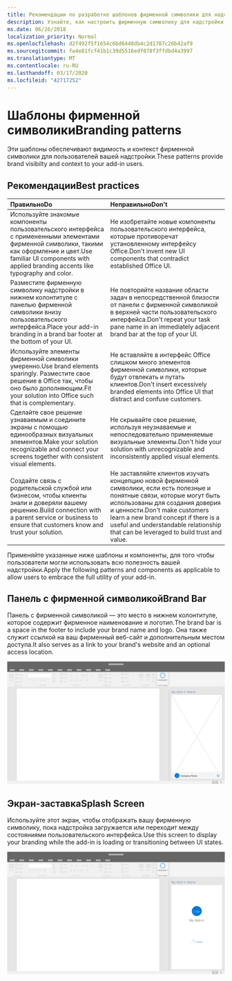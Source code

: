 ```yaml
---
title: Рекомендации по разработке шаблонов фирменной символики для надстроек Office
description: Узнайте, как настроить фирменную символику для надстройки Office, чтобы обеспечить совместимость с визуальным дизайном Office.
ms.date: 06/26/2018
localization_priority: Normal
ms.openlocfilehash: d2f492f5f1654c6bd6448db4c2d1707c26b42af9
ms.sourcegitcommit: fa4e81fcf41b1c39d5516edf078f3ffdbd4a3997
ms.translationtype: MT
ms.contentlocale: ru-RU
ms.lasthandoff: 03/17/2020
ms.locfileid: "42717252"
---
```

# <a name="branding-patterns"></a><span data-ttu-id="7a5ec-103">Шаблоны фирменной символики</span><span class="sxs-lookup"><span data-stu-id="7a5ec-103">Branding patterns</span></span>

<span data-ttu-id="7a5ec-104">Эти шаблоны обеспечивают видимость и контекст фирменной символики для пользователей вашей надстройки.</span><span class="sxs-lookup"><span data-stu-id="7a5ec-104">These patterns provide brand visibilty and context to your add-in users.</span></span> 

## <a name="best-practices"></a><span data-ttu-id="7a5ec-105">Рекомендации</span><span class="sxs-lookup"><span data-stu-id="7a5ec-105">Best practices</span></span>

|<span data-ttu-id="7a5ec-106">Правильно</span><span class="sxs-lookup"><span data-stu-id="7a5ec-106">Do</span></span> |<span data-ttu-id="7a5ec-107">Неправильно</span><span class="sxs-lookup"><span data-stu-id="7a5ec-107">Don't</span></span>|
|:---- |:----|
| <span data-ttu-id="7a5ec-108">Используйте знакомые компоненты пользовательского интерфейса с примененными элементами фирменной символики, такими как оформление и цвет.</span><span class="sxs-lookup"><span data-stu-id="7a5ec-108">Use familiar UI components with applied branding accents like typography and color.</span></span> | <span data-ttu-id="7a5ec-109">Не изобретайте новые компоненты пользовательского интерфейса, которые противоречат установленному интерфейсу Office.</span><span class="sxs-lookup"><span data-stu-id="7a5ec-109">Don't invent new UI components that contradict established Office UI.</span></span> | 
| <span data-ttu-id="7a5ec-110">Разместите фирменную символику надстройки в нижнем колонтитуле с панелью фирменной символики внизу пользовательского интерфейса.</span><span class="sxs-lookup"><span data-stu-id="7a5ec-110">Place your add-in branding in a brand bar footer at the bottom of your UI.</span></span> | <span data-ttu-id="7a5ec-111">Не повторяйте название области задач в непосредственной близости от панели с фирменной символикой в верхней части пользовательского интерфейса.</span><span class="sxs-lookup"><span data-stu-id="7a5ec-111">Don't repeat your task pane name in an immediately adjacent brand bar at the top of your UI.</span></span> |
| <span data-ttu-id="7a5ec-112">Используйте элементы фирменной символики умеренно.</span><span class="sxs-lookup"><span data-stu-id="7a5ec-112">Use brand elements sparingly.</span></span> <span data-ttu-id="7a5ec-113">Разместите свое решение в Office так, чтобы оно было дополняющим.</span><span class="sxs-lookup"><span data-stu-id="7a5ec-113">Fit your solution into Office such that is complementary.</span></span> | <span data-ttu-id="7a5ec-114">Не вставляйте в интерфейс Office слишком много элементов фирменной символики, которые будут отвлекать и путать клиентов.</span><span class="sxs-lookup"><span data-stu-id="7a5ec-114">Don't insert excessively branded elements into Office UI that distract and confuse customers.</span></span> |
| <span data-ttu-id="7a5ec-115">Сделайте свое решение узнаваемым и соедините экраны с помощью единообразных визуальных элементов.</span><span class="sxs-lookup"><span data-stu-id="7a5ec-115">Make your solution recognizable and connect your screens together with consistent visual elements.</span></span> | <span data-ttu-id="7a5ec-116">Не скрывайте свое решение, используя неузнаваемые и непоследовательно применяемые визуальные элементы.</span><span class="sxs-lookup"><span data-stu-id="7a5ec-116">Don't hide your solution with unrecognizable and inconsistently applied visual elements.</span></span> |
| <span data-ttu-id="7a5ec-117">Создайте связь с родительской службой или бизнесом, чтобы клиенты знали и доверяли вашему решению.</span><span class="sxs-lookup"><span data-stu-id="7a5ec-117">Build connection with a parent service or business to ensure that customers know and trust your solution.</span></span> | <span data-ttu-id="7a5ec-118">Не заставляйте клиентов изучать концепцию новой фирменной символики, если есть полезные и понятные связи, которые могут быть использованы для создания доверия и ценности.</span><span class="sxs-lookup"><span data-stu-id="7a5ec-118">Don't make customers learn a new brand concept if there is a useful and understandable relationship that can be leveraged to build trust and value.</span></span> |


<span data-ttu-id="7a5ec-119">Применяйте указанные ниже шаблоны и компоненты, для того чтобы пользователи могли использовать всю полезность вашей надстройки.</span><span class="sxs-lookup"><span data-stu-id="7a5ec-119">Apply the following patterns and components as applicable to allow users to embrace the full utility of your add-in.</span></span>


## <a name="brand-bar"></a><span data-ttu-id="7a5ec-120">Панель с фирменной символикой</span><span class="sxs-lookup"><span data-stu-id="7a5ec-120">Brand Bar</span></span>

<span data-ttu-id="7a5ec-121">Панель с фирменной символикой — это место в нижнем колонтитуле, которое содержит фирменное наименование и логотип.</span><span class="sxs-lookup"><span data-stu-id="7a5ec-121">The brand bar is a space in the footer to include your brand name and logo.</span></span> <span data-ttu-id="7a5ec-122">Она также служит ссылкой на ваш фирменный веб-сайт и дополнительным местом доступа.</span><span class="sxs-lookup"><span data-stu-id="7a5ec-122">It also serves as a link to your brand's website and an optional access location.</span></span>

![Панель с фирменной символикой: спецификации для области задач рабочего стола](../images/add-in-brand-bar.png)

## <a name="splash-screen"></a><span data-ttu-id="7a5ec-124">Экран-заставка</span><span class="sxs-lookup"><span data-stu-id="7a5ec-124">Splash Screen</span></span>

<span data-ttu-id="7a5ec-125">Используйте этот экран, чтобы отображать вашу фирменную символику, пока надстройка загружается или переходит между состояниями пользовательского интерфейса.</span><span class="sxs-lookup"><span data-stu-id="7a5ec-125">Use this screen to display your branding while the add-in is loading or transitioning between UI states.</span></span>

![Экран-заставка с фирменной символикой: спецификации для области задач рабочего стола](../images/add-in-splash-screen.png)
